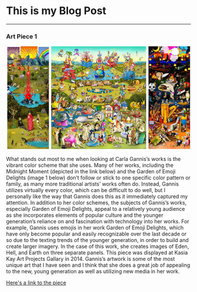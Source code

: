 # This is my Blog Post
------

### Art Piece 1
![Carla Gannis](images/garden_of_emoji_delights.JPG?raw=true "Carla Gannis")

What stands out most to me when looking at Carla Gannis’s works is the vibrant color scheme that she uses.  Many of her works, including the Midnight Moment (depicted in the link below) and the Garden of Emoji Delights (image 1 below) don’t follow or stick to one specific color pattern or family, as many more traditional artists’ works often do.  Instead, Gannis utilizes virtually every color, which can be difficult to do well, but I personally like the way that Gannis does this as it immediately captured my attention.  In addition to her color schemes, the subjects of Gannis’s works, especially Garden of Emoji Delights, appeal to a relatively young audience as she incorporates elements of popular culture and the younger generation’s reliance on and fascination with technology into her works.  For example, Gannis uses emojis in her work Garden of Emoji Delights, which have only become popular and easily recognizable over the last decade or so due to the texting trends of the younger generation, in order to build and create larger imagery.  In the case of this work, she creates images of Eden, Hell, and Earth on three separate panels.  This piece was displayed at Kasia Kay Art Projects Gallary in 2014.  Gannis’s artwork is some of the most unique art that I have seen and I think that she does a great job of appealing to the new, young generation as well as utilizing new media in her work.       


[Here's a link to the piece](https://vimeo.com/109645144)



